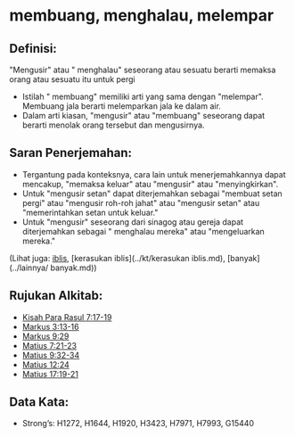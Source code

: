 # membuang, menghalau, melempar

## Definisi:

"Mengusir" atau " menghalau" seseorang atau sesuatu berarti memaksa orang atau sesuatu itu untuk pergi

* Istilah " membuang" memiliki arti yang sama dengan "melempar". Membuang jala berarti melemparkan jala ke dalam air.
* Dalam arti kiasan, "mengusir" atau "membuang" seseorang dapat berarti menolak orang tersebut dan mengusirnya.

## Saran Penerjemahan:

* Tergantung pada konteksnya, cara lain untuk menerjemahkannya dapat mencakup, "memaksa keluar" atau "mengusir" atau "menyingkirkan".
* Untuk "mengusir setan" dapat diterjemahkan sebagai "membuat setan pergi" atau "mengusir roh-roh jahat" atau "mengusir setan" atau "memerintahkan setan untuk keluar."
* Untuk "mengusir" seseorang dari sinagog atau gereja dapat diterjemahkan sebagai " menghalau mereka" atau "mengeluarkan mereka."

(Lihat juga: [iblis](../kt/iblis.md), [kerasukan iblis](../kt/kerasukan iblis.md), [banyak](../lainnya/ banyak.md))

## Rujukan Alkitab:

* [Kisah Para Rasul 7:17-19](rc://en/tn/help/act/07/17)
* [Markus 3:13-16](rc://en/tn/help/mrk/03/13)
* [Markus 9:29](rc://en/tn/help/mrk/09/29)
* [Matius 7:21-23](rc://en/tn/help/mat/07/21)
* [Matius 9:32-34](rc://en/tn/help/mat/09/32)
* [Matius 12:24](rc://en/tn/help/mat/12/24)
* [Matius 17:19-21](rc://en/tn/help/mat/17/19)

## Data Kata:

* Strong’s: H1272, H1644, H1920, H3423, H7971, H7993, G15440

